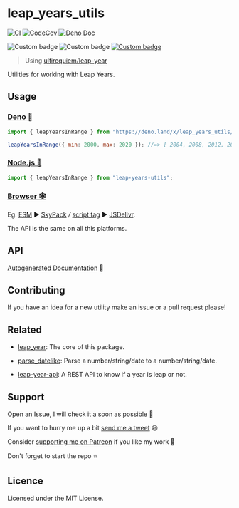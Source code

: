 # leap_years_utils

[![CI](https://github.com/UltiRequiem/leap_year_utils/actions/workflows/ci.yaml/badge.svg)](https://github.com/UltiRequiem/leap_year_utils/actions/workflows/ci.yaml)
[![CodeCov](https://codecov.io/gh/ultirequiem/leap_years_utils/branch/main/graph/badge.svg)](https://codecov.io/gh/ultirequiem/leap_years_utils)
[![Deno Doc](https://doc.deno.land/badge.svg)](https://doc.deno.land/https/deno.land/x/leap_years_utils/mod.ts)

![Custom badge](https://img.shields.io/endpoint?url=https%3A%2F%2Fdeno-visualizer.danopia.net%2Fshields%2Fdep-count%2Fx%2Fleap_years_utils%2Fmod.ts)
![Custom badge](https://img.shields.io/endpoint?url=https%3A%2F%2Fdeno-visualizer.danopia.net%2Fshields%2Fupdates%2Fx%2Fleap_years_utils%2Fmod.ts)
[![Custom badge](https://img.shields.io/endpoint?url=https%3A%2F%2Fdeno-visualizer.danopia.net%2Fshields%2Flatest-version%2Fx%2Fleap_years_utils%2Fmod.ts)](https://deno.land/x/leap_year)

> Using [ultirequiem/leap-year](https://github.com/UltiRequiem/leap-year)

Utilities for working with Leap Years.

## Usage

### [Deno 🚀](https://deno.land/x/leap_years_utils)

```javascript
import { leapYearsInRange } from "https://deno.land/x/leap_years_utils/mod.ts";

leapYearsInRange({ min: 2000, max: 2020 }); //=> [ 2004, 2008, 2012, 2016, 2020]
```

### [Node.js 🐢](https://www.npmjs.com/package/leap-years-utils)

```typescript
import { leapYearsInRange } from "leap-years-utils";
```

### [Browser 🕸](https://developer.mozilla.org/en-US/docs/Glossary/Browser)

Eg. [ESM](https://developer.mozilla.org/en-US/docs/Web/JavaScript/Guide/Modules)
▶ [SkyPack](https://cdn.skypack.dev/leap-year-utils) _/_
[script tag](https://developer.mozilla.org/en-US/docs/Web/HTML/Element/script) ▶
[JSDelivr](https://cdn.jsdelivr.net/npm/leap-year-utils).

The API is the same on all this platforms.

## API

[Autogenerated Documentation](https://doc.deno.land/https://deno.land/x/leap_years_utils/mod.ts)
🚀

## Contributing

If you have an idea for a new utility make an issue or a pull request please!

## Related

- [leap_year](https://github.com/UltiRequiem/leap_year_utils): The core of this package.

- [parse_datelike](https://github.com/UltiRequiem/parse_datelike): Parse a
  number/string/date to a number/string/date.

- [leap-year-api](https://github.com/UltiRequiem/leap-year-api): A REST API to
  know if a year is leap or not.


## Support

Open an Issue, I will check it a soon as possible 👀

If you want to hurry me up a bit
[send me a tweet](https://twitter.com/intent/tweet?text=%40UltiRequiem%20) 😆

Consider [supporting me on Patreon](https://patreon.com/UltiRequiem) if you like
my work 🚀

Don't forget to start the repo ⭐

## Licence

Licensed under the MIT License.
